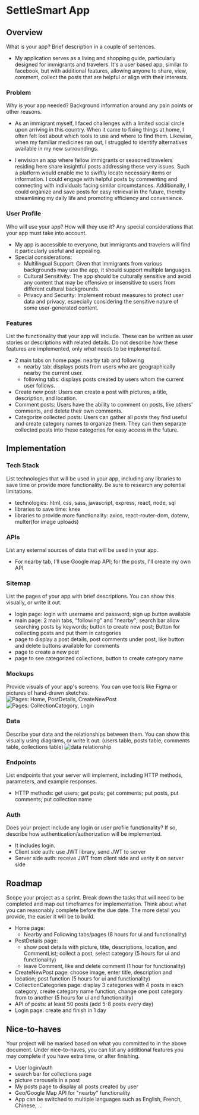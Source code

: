 # SettleSmart App

## Overview

What is your app? Brief description in a couple of sentences.
- My application serves as a living and shopping guide, particularly designed for immigrants and travelers. It's a user based app, similar to facebook, but with additional features, allowing anyone to share, view, comment, collect the posts that are helpful or align with their interests.

### Problem

Why is your app needed? Background information around any pain points or other reasons.
- As an immigrant myself, I faced challenges with a limited social circle upon arriving in this country. When it came to fixing things at home, I often felt lost about which tools to use and where to find them. Likewise, when my familiar medicines ran out, I struggled to identify alternatives available in my new surroundings.

- I envision an app where fellow immigrants or seasoned travelers residing here share insightful posts addressing these very issues. Such a platform would enable me to swiftly locate necessary items or information. I could engage with helpful posts by commenting and connecting with individuals facing similar circumstances. Additionally, I could organize and save posts for easy retrieval in the future, thereby streamlining my daily life and promoting efficiency and convenience.

### User Profile

Who will use your app? How will they use it? Any special considerations that your app must take into account.
- My app is accessible to everyone, but immigrants and travelers will find it particularly useful and appealing.
- Special considerations: 
    - Multilingual Support: Given that immigrants from various backgrounds may use the app, it should support multiple languages.
    - Cultural Sensitivity: The app should be culturally sensitive and avoid any content that may be offensive or insensitive to users from different cultural backgrounds.
    - Privacy and Security: Implement robust measures to protect user data and privacy, especially considering the sensitive nature of some user-generated content.

### Features

List the functionality that your app will include. These can be written as user stories or descriptions with related details. Do not describe _how_ these features are implemented, only _what_ needs to be implemented.
- 2 main tabs on home page: nearby tab and following
    - nearby tab: displays posts from users who are geographically nearby the current user.
    - following tabs: displays posts created by users whom the current user follows.
- Create new post: Users can create a post with pictures, a title, description, and location.
- Comment posts: Users have the ability to comment on posts, like others' comments, and delete their own comments.
- Categorize collected posts: Users can gather all posts they find useful and create category names to organize them. They can then separate collected posts into these categories for easy access in the future.


## Implementation

### Tech Stack

List technologies that will be used in your app, including any libraries to save time or provide more functionality. Be sure to research any potential limitations.
- technologies: html, css, sass, javascript, express, react, node, sql
- libraries to save time: knex 
- libraries to provide more functionality: axios, react-router-dom, dotenv, multer(for image uploads)

### APIs

List any external sources of data that will be used in your app.
- For nearby tab, I'll use Google map API; for the posts, I'll create my own API

### Sitemap

List the pages of your app with brief descriptions. You can show this visually, or write it out.
- login page: login with username and password; sign up button available
- main page: 2 main tabs, "following" and "nearby"; search bar allow searching posts by keywords; button to create new post; Button for collecting posts and put them in catogories
- page to display a post details, post comments under post, like button and delete buttons available for comments
- page to create a new post
- page to see categorized collections, button to create category name 

### Mockups

Provide visuals of your app's screens. You can use tools like Figma or pictures of hand-drawn sketches.
![Pages: Home, PostDetails, CreateNewPost](./src/assets/images/pages-1.png)
![Pages: CollectionCatogory, Login](./src/assets/images/pages-1.png)

### Data

Describe your data and the relationships between them. You can show this visually using diagrams, or write it out. 
(users table, posts table, comments table, collections table) 
![data relationship](./src/assets/images/dataRelationship.png)

### Endpoints

List endpoints that your server will implement, including HTTP methods, parameters, and example responses.
- HTTP methods: get users; get posts; get comments; put posts, put comments; put collection name


### Auth

Does your project include any login or user profile functionality? If so, describe how authentication/authorization will be implemented.
- It includes login. 
 - Client side auth: use JWT library, send JWT to server
 - Server side auth: receive JWT from client side and verity it on server side

## Roadmap

Scope your project as a sprint. Break down the tasks that will need to be completed and map out timeframes for implementation. Think about what you can reasonably complete before the due date. The more detail you provide, the easier it will be to build.
- Home page: 
    - Nearby and Following tabs/pages (8 hours for ui and functionality)
- PostDetails page:
    - show post details with picture, title, descriptions, location, and CommentList; collect a post, select category (5 hours for ui and functionality)
    - leave Comment, like and delete comment (1 hour for functionality)
- CreateNewPost page: choose image, enter title, description and location; post function (5 hours for ui and        functionality)
- CollectionCategories page: display 3 categories with 4 posts in each category, create category name function, change one post category from to another (5 hours for ui and functionality)
- API of posts: at least 50 posts (add 5-8 posts every day)
- Login page: create and finish in 1 day

## Nice-to-haves

Your project will be marked based on what you committed to in the above document. Under nice-to-haves, you can list any additional features you may complete if you have extra time, or after finishing.
 - User login/auth 
 - search bar for collections page
 - picture carousels in a post
 - My posts page to display all posts created by user
 - Geo/Google Map API for "nearby" functionality
 - App can be switched to multiple languages such as English, French, Chinese, ...
